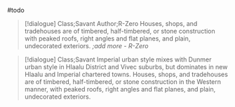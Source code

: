 #todo
>[!dialogue] Class;Savant Author;R-Zero
>Houses, shops, and tradehouses are of timbered, half-timbered, or stone construction with peaked roofs, right angles and flat planes, and plain, undecorated exteriors.
>*;add more - R-Zero*

>[!dialogue] Class;Savant
>Imperial urban style mixes with Dunmer urban style in Hlaalu District and Vivec suburbs, but dominates in new Hlaalu and Imperial chartered towns. Houses, shops, and tradehouses are of timbered, half-timbered, or stone construction in the Western manner, with peaked roofs, right angles and flat planes, and plain, undecorated exteriors.